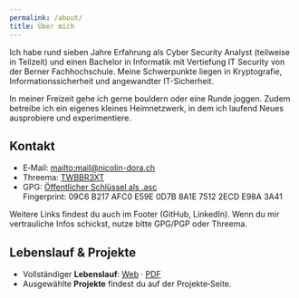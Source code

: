 ```yaml
---
permalink: /about/
title: Über mich
---
```


Ich habe rund sieben Jahre Erfahrung als Cyber Security Analyst (teilweise in Teilzeit) und einen Bachelor in Informatik mit Vertiefung IT Security von der Berner Fachhochschule. Meine Schwerpunkte liegen in Kryptografie, Informationssicherheit und angewandter IT-Sicherheit.

In meiner Freizeit gehe ich gerne bouldern oder eine Runde joggen. Zudem betreibe ich ein eigenes kleines Heimnetzwerk, in dem ich laufend Neues ausprobiere und experimentiere.

## Kontakt

- E‑Mail: <mailto:mail@nicolin-dora.ch>
- Threema: [TWBBR3XT](https://threema.id/TWBBR3XT)
- GPG: [Öffentlicher Schlüssel als .asc](/assets/files/pgp_nicolin_dora.asc)  
	Fingerprint: 09C6 B217 AFC0 E59E 0D7B 8A1E 7512 2ECD E98A 3A41

Weitere Links findest du auch im Footer (GitHub, LinkedIn). Wenn du mir vertrauliche Infos schickst, nutze bitte GPG/PGP oder Threema.

## Lebenslauf & Projekte

- Vollständiger **Lebenslauf**: <a href="/cv/">Web</a> · <a href="/assets/files/cv_nicolin_dora.pdf">PDF</a>
- Ausgewählte **Projekte** findest du auf der Projekte‑Seite.